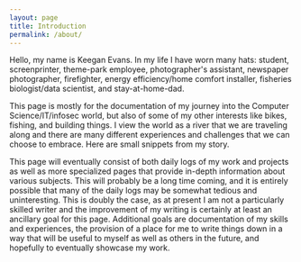 ```yaml
---
layout: page
title: Introduction
permalink: /about/
---
```


Hello, my name is Keegan Evans. In my life I have worn many hats: student,
screenprinter, theme-park employee, photographer's assistant, newspaper
photographer, firefighter, energy efficiency/home comfort installer,
fisheries biologist/data scientist, and stay-at-home-dad.

This page is mostly for the documentation of my journey into
the Computer Science/IT/infosec world, but also of some of my other interests like bikes,
fishing, and building things. I view the world as a river that we are
traveling along and there are many different experiences and challenges
that we can choose to embrace. Here are small snippets from my story. 

This page will eventually consist of both daily logs of my work
and projects as well as more specialized pages that provide in-depth information
about various subjects. This will probably be a long time coming, and it
is entirely possible that many of the daily logs may be somewhat tedious
and uninteresting. This is doubly the case, as at present I am not
a particularly skilled writer and the improvement of my writing is
certainly at least an ancillary goal for this page. Additional goals are
documentation of my skills and experiences, the provision of a place for
me to write things down in a way that will be useful to myself as well as
others in the future, and hopefully to eventually showcase my work.
